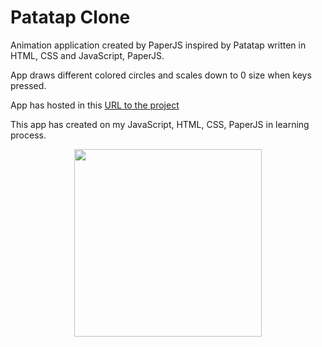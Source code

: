 <h1>Patatap Clone</h1>

Animation application created by PaperJS inspired by Patatap written in HTML, CSS and JavaScript, PaperJS. 

App draws different colored circles and scales down to 0 size when keys pressed.


App has hosted in this [URL to the project](https://hummatli.github.io/PatatapClone)


This app has created on my JavaScript, HTML, CSS, PaperJS in learning process.

<p align="center">
<img src="https://raw.githubusercontent.com/hummatli/PatataClone/master/screenshot.png" width="300px"/>
</p>

